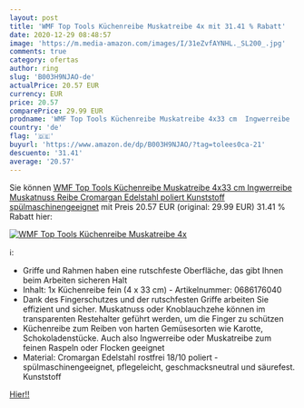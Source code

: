 ```yaml
---
layout: post
title: 'WMF Top Tools Küchenreibe Muskatreibe 4x mit 31.41 % Rabatt'
date: 2020-12-29 08:48:57
image: 'https://m.media-amazon.com/images/I/31eZvfAYNHL._SL200_.jpg'
comments: true
category: ofertas
author: ring
slug: 'B003H9NJAO-de'
actualPrice: 20.57 EUR
currency: EUR
price: 20.57
comparePrice: 29.99 EUR
prodname: 'WMF Top Tools Küchenreibe Muskatreibe 4x33 cm  Ingwerreibe  Muskatnuss Reibe  Cromargan Edelstahl poliert  Kunststoff  spülmaschinengeeignet'
country: 'de'
flag: '🇩🇪'
buyurl: 'https://www.amazon.de/dp/B003H9NJAO/?tag=tolees0ca-21'
descuento: '31.41'
average: '20.57'
---
```


Sie können [WMF Top Tools Küchenreibe Muskatreibe 4x33 cm  Ingwerreibe  Muskatnuss Reibe  Cromargan Edelstahl poliert  Kunststoff  spülmaschinengeeignet](https://www.amazon.de/dp/B003H9NJAO/?tag=tolees0ca-21) mit Preis 20.57 EUR (original: 29.99 EUR) 31.41 % Rabatt hier:

[![WMF Top Tools Küchenreibe Muskatreibe 4x](https://m.media-amazon.com/images/I/31eZvfAYNHL._SL200_.jpg)](https://www.amazon.de/dp/B003H9NJAO/?tag=tolees0ca-21)

ℹ️:

- Griffe und Rahmen haben eine rutschfeste Oberfläche, das gibt Ihnen beim Arbeiten sicheren Halt
- Inhalt: 1x Küchenreibe fein (4 x 33 cm) - Artikelnummer: 0686176040
- Dank des Fingerschutzes und der rutschfesten Griffe arbeiten Sie effizient und sicher. Muskatnuss oder Knoblauchzehe können im transparenten Restehalter geführt werden, um die Finger zu schützen
- Küchenreibe zum Reiben von harten Gemüsesorten wie Karotte, Schokoladenstücke. Auch also Ingwerreibe oder Muskatreibe zum feinen Raspeln oder Flocken geeignet
- Material: Cromargan Edelstahl rostfrei 18/10 poliert - spülmaschinengeeignet, pflegeleicht, geschmacksneutral und säurefest. Kunststoff

[Hier!!](https://www.amazon.de/dp/B003H9NJAO/?tag=tolees0ca-21)
